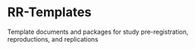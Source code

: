 # RR-Templates
Template documents and packages for study pre-registration, reproductions, and replications
